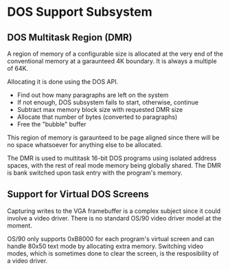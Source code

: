 # DOS Support Subsystem

## DOS Multitask Region (DMR)

A region of memory of a configurable size is allocated at the very end of the conventional memory at a garaunteed 4K boundary. It is always a multiple of 64K.

Allocating it is done using the DOS API.

- Find out how many paragraphs are left on the system
- If not enough, DOS subsystem fails to start, otherwise, continue
- Subtract max memory block size with requested DMR size
- Allocate that number of bytes (converted to paragraphs)
- Free the "bubble" buffer

This region of memory is garaunteed to be page aligned since there will be no space whatsoever for anything else to be allocated.

The DMR is used to multitask 16-bit DOS programs using isolated address spaces, with the rest of real mode memory being globally shared. The DMR is bank switched upon task entry with the program's memory.

## Support for Virtual DOS Screens

Capturing writes to the VGA framebuffer is a complex subject since it could involve a video driver. There is no standard OS/90 video driver model at the moment.

OS/90 only supports 0xB8000 for each program's virtual screen and can handle 80x50 text mode by allocating extra memory. Switching video modes, which is sometimes done to clear the screen, is the resposibility of a video driver.
